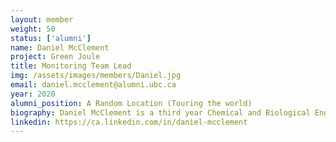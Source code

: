```yaml
---
layout: member
weight: 50
status: ['alumni']
name: Daniel McClement
project: Green Joule
title: Monitoring Team Lead
img: /assets/images/members/Daniel.jpg
email: daniel.mcclement@alumni.ubc.ca
year: 2020
alumni_position: A Random Location (Touring the world)
biography: Daniel McClement is a third year Chemical and Biological Engineering student and has been with Green Joule since its inception in 2017. As part of the monitoring team, he focuses on optimizing and quantifying the algae growing conditions.
linkedin: https://ca.linkedin.com/in/daniel-mcclement
---
```


